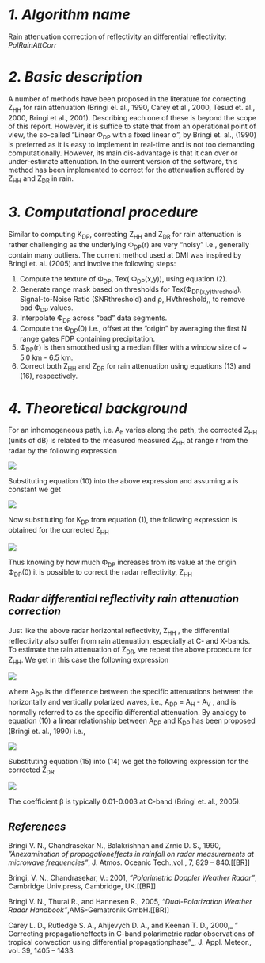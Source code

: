 # *1. Algorithm name*
Rain attenuation correction of reflectivity an differential reflectivity: *PolRainAttCorr*

# *2. Basic description*
A number of methods have been proposed in the literature for correcting Z<sub>HH</sub> for rain attenuation (Bringi el. al., 1990, Carey et al., 2000, Tesud et. al., 2000, Bringi et al., 2001). Describing each one of these is beyond the scope of this report. However, it is suffice to state that from an operational point of view, the so-called “Linear Ф<sub>DP</sub> with a fixed linear α”, by Bringi et. al., (1990) is preferred as it is easy to implement in real-time and is not too demanding computationally. However, its main dis-advantage is that it can over or under-estimate attenuation. In the current version of the software, this method has been implemented to correct for the attenuation suffered by Z<sub>HH</sub> and Z<sub>DR</sub> in rain.

# *3. Computational procedure*
Similar to computing K<sub>DP</sub>, correcting Z<sub>HH</sub> and Z<sub>DR</sub> for rain attenuation is rather challenging as the underlying Ф<sub>DP</sub>(r) are very “noisy” i.e., generally contain many outliers. The current method used at DMI was inspired by Bringi et. al. (2005) and involve the following steps:
1. Compute the texture of Ф<sub>DP</sub>, Tex( Ф<sub>DP</sub>(x,y)), using equation (2).
2. Generate range mask based on thresholds for Tex(Ф<sub>DP(x,y)threshold</sub>), Signal-to-Noise Ratio (SNRthreshold) and ρ,,HVthreshold,, to remove bad Ф<sub>DP</sub> values.
3. Interpolate Ф<sub>DP</sub> across “bad” data segments.
4. Compute the Ф<sub>DP</sub>(0) i.e., offset at the “origin” by averaging the first N range gates FDP containing precipitation.
5. Ф<sub>DP</sub>(r) is then smoothed using a median filter with a window size of ~ 5.0 km - 6.5 km.
6. Correct both Z<sub>HH</sub> and Z<sub>DR</sub> for rain attenuation using equations (13) and (16), respectively.


# *4. Theoretical background*
For an inhomogeneous path, i.e. A<sub>h</sub> varies along the path, the corrected Z<sub>HH</sub> (units of dB) is related to the measured measured Z<sub>HH</sub> at range r from the radar by the following expression

<img src="https://render.githubusercontent.com/render/math?math=\begin{equation*} Z_{HH}(r) = Z^{measured}_{HH}(r) %2B 2\int_{0}^{r} A_h(r) dr  \tag{1}\end{equation*}" />

<!--	
	#!latex
	\begin{equation*} Z_{HH}(r) = Z^{measured}_{HH}(r) + 2\int_{0}^{r} A_h(r) dr  \tag{1}\end{equation*}
-->	 



Substituting equation (10) into the above expression and assuming a is constant we get

<img src="https://render.githubusercontent.com/render/math?math=\begin{equation*} Z_{HH}(r) = Z^{measured}_{HH}(r) %2B 2\alpha\int_{0}^{r} K_{DP}(r) dr \tag{2}\end{equation*}" />

<!--	
	#!latex
	 \begin{equation*} Z_{HH}(r) = Z^{measured}_{HH}(r) + 2\alpha\int_{0}^{r} K_{DP}(r) dr \tag{2}\end{equation*}
-->	 

Now substituting for K<sub>DP</sub> from equation (1), the following expression is obtained for the corrected Z<sub>HH</sub>

<img src="https://render.githubusercontent.com/render/math?math=\begin{equation*} Z_{HH}^{corrected}(r) = Z^{measured}_{HH}(r) %2B \alpha[\phi_{DP}(r)  - \phi_{DP}(0)] \tag{3}\end{equation*}" />

<!--	
	#!latex
	\begin{equation*} Z_{HH}^{corrected}(r) = Z^{measured}_{HH}(r) + \alpha[\phi_{DP}(r)  - \phi_{DP}(0)] \tag{3}\end{equation*}
-->


Thus knowing by how much Ф<sub>DP</sub> increases from its value at the origin Ф<sub>DP</sub>(0) it is possible to correct the radar reflectivity, Z<sub>HH</sub>


## *Radar differential reflectivity rain attenuation correction*

Just like the above radar horizontal reflectivity, Z<sub>HH</sub> , the differential reflectivity also suffer from rain attenuation, especially at C- and X-bands. To estimate the rain attenuation of Z<sub>DR</sub>, we repeat the above procedure for Z<sub>HH</sub>. We get in this case the following expression

<img src="https://render.githubusercontent.com/render/math?math=\begin{equation*} Z_{DR}^{corrected}(r) = Z^{measured}_{DR}(r) %2B 2\int_{0}^{r} A_{DP}(r)dr (4) \tag{4}\end{equation*}" />

<!--	
	#!latex
	\begin{equation*} Z_{DR}^{corrected}(r) = Z^{measured}_{DR}(r) + 2\int_{0}^{r} A_{DP}(r)dr (4) \tag{4}\end{equation*}
-->	

where A<sub>DP</sub> is the difference between the specific attenuations between the horizontally and vertically polarized waves, i.e., A<sub>DP</sub> = A<sub>H</sub> - A<sub>V</sub> , and is normally referred to as the specific differential attenuation. By analogy to equation (10) a linear relationship between A<sub>DP</sub> and K<sub>DP</sub> has been proposed (Bringi et. al., 1990) i.e., 

<img src="https://render.githubusercontent.com/render/math?math=\begin{equation*} A_{DP} = \beta\cdot K_{DP} \tag{5}\end{equation*}" />

<!--	
	#!latex
	\begin{equation*} A_{DP} = \beta\cdot K_{DP} \tag{5}\end{equation*}
-->	

Substituting equation (15) into (14) we get the following expression for the corrected Z<sub>DR</sub>

<img src="https://render.githubusercontent.com/render/math?math=\begin{equation*} Z_{DR}^{corrected}(r) = Z^{measured}_{DR}(r) %2B \beta[\phi_{DP}(r)  - \phi_{DP}(0)] \tag{6}\end{equation*}" />

<!--	
	#!latex
	\begin{equation*} Z_{DR}^{corrected}(r) = Z^{measured}_{DR}(r) + \beta[\phi_{DP}(r)  - \phi_{DP}(0)] \tag{6}\end{equation*}
-->

The coefficient β is typically 0.01-0.003 at C-band (Bringi et. al., 2005).


## *References*


Bringi V. N., Chandrasekar N., Balakrishnan and Zrnic D. S., 1990, _”Anexamination of propagationeffects in rainfall on radar measurements at microwave frequencies”_, J. Atmos. Oceanic Tech.,vol., 7, 829 – 840.[[BR]]

Bringi, V. N., Chandrasekar, V.: 2001, _”Polarimetric Doppler Weather Radar”_, Cambridge Univ.press, Cambridge, UK.[[BR]]

Bringi V. N., Thurai R., and Hannesen R., 2005, _“Dual-Polarization Weather Radar Handbook”_,AMS-Gematronik GmbH.[[BR]]

Carey L. D., Rutledge S. A., Ahijevych D. A., and Keenan T. D., 2000,_ “ Correcting propagationeffects in C-band polarimetric radar observations of tropical convection using differential propagationphase”_, J. Appl. Meteor., vol. 39, 1405 – 1433.
